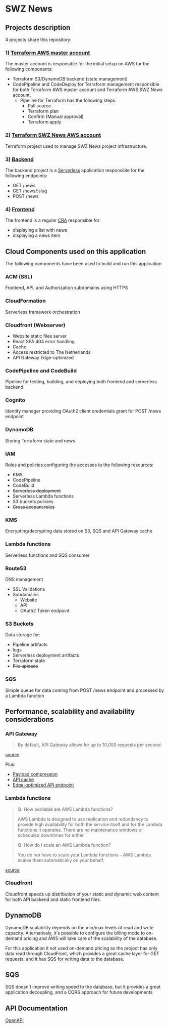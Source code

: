 # SWZ News

## Projects description

4 projects share this repository:

### 1) [Terraform AWS master account](terraform-main-account/README.md) 

The master account is responsible for the initial setup on AWS for the following components:

* Terraform S3/DynamoDB backend (state management)
* CodePipeline and CodeDeploy for Terraform management responsible for both Terraform AWS master account and 
  Terraform AWS SWZ News account.
  * Pipeline for Terraform has the following steps:
    * Pull source
    * Terraform plan
    * Confirm (Manual approval)
    * Terraform apply

### 2) [Terraform SWZ News AWS account](terraform/README.md)

Terraform project used to manage SWZ News project infrastructure.

### 3) [Backend](backend/README.md)

The backend project is a [Serverless](http://serverless.com/) application responsible for the following endpoints:

* GET /news
* GET /news/:slug
* POST /news

### 4) [Frontend](terraform/README.md)

The frontend is a regular [CRA](https://reactjs.org/docs/create-a-new-react-app.html) responsible for:

* displaying a list with news
* displaying a news item

## Cloud Components used on this application

The following components have been used to build and run this application

### ACM (SSL)

Frontend, API, and Authorization subdomains using HTTPS

### CloudFormation

Serverless framework orchestration

### Cloudfront (Webserver)

* Website static files server
* React SPA 404 error handling
* Cache
* Access restricted to The Netherlands
* API Gateway Edge-optimized

### CodePipeline and CodeBuild

Pipeline for testing, building, and deploying both frontend and serverless backend.

### Cognito

Identity manager providing OAuth2 client credentials grant for POST /news endpoint

### DynamoDB

Storing Terraform state and news

### IAM

Roles and policies configuring the accesses to the following resources:

* KMS
* CodePipeline
* CodeBuild
* ~~Serverless deployment~~
* Serverless Lambda functions
* S3 buckets policies
* ~~Cross account roles~~

### KMS

Encrypting/decrypting data stored on S3, SQS and API Gateway cache

### Lambda functions

Serverless functions and SQS consumer

### Route53

DNS management

* SSL Validations
* Subdomains
    * Website
    * API
    * OAuth2 Token endpoint 

### S3 Buckets

Data storage for:

* Pipeline artifacts
* logs
* Serverless deployment artifacts
* Terraform state
* ~~File uploads~~

### SQS

Simple queue for data coming from POST /news endpoint and processed by a Lambda function

## Performance, scalability and availability considerations

### API Gateway 

> By default, API Gateway allows for up to 10,000 requests per second. 

[source](https://aws.amazon.com/blogs/architecture/things-to-consider-when-you-build-rest-apis-with-amazon-api-gateway/#:~:text=By%20default%2C%20API%20Gateway%20allows,to%2010%2C000%20requests%20per%20second.&text=If%20you%20receive%20a%20large,the%20total%20number%20of%20connections.)

Plus:

* [Payload compression](https://docs.aws.amazon.com/apigateway/latest/developerguide/api-gateway-gzip-compression-decompression.html)
* [API cache](https://docs.aws.amazon.com/apigateway/latest/developerguide/api-gateway-caching.html)
* [Edge-optimized API endpoint](https://docs.aws.amazon.com/apigateway/latest/developerguide/api-gateway-basic-concept.html#apigateway-definition-edge-optimized-api-endpoint)

### Lambda functions

>Q: How available are AWS Lambda functions?
> 
>AWS Lambda is designed to use replication and redundancy to provide high availability for both the service itself and for the Lambda functions it operates. There are no maintenance windows or scheduled downtimes for either.

> Q: How do I scale an AWS Lambda function?
> 
> You do not have to scale your Lambda functions – AWS Lambda scales them automatically on your behalf.

[source](https://aws.amazon.com/lambda/faqs)

### Cloudfront

Cloudfront speeds up distribution of your static and dynamic web content for both API backend and static frontend files.

## DynamoDB 

DynamoDB scalability depends on the min/max levels of read and write capacity. 
Alternativaly, it's possible to configure the billing mode to on-demand pricing and 
AWS will take care of the scalability of the database.

For this application it not used on-demand pricing as the project has only data read through CloudFront, 
which provides a great cache layer for GET requests, and it has SQS for writing data to the database.

## SQS 

SQS doesn't improve writing speed to the database, but it provides a great application decoupling, and a
CQRS approach for future developments. 

## API Documentation

[OpenAPI](swz-news-backend-prd-prd-oas30.yaml)
